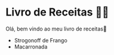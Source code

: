 # Livro de Receitas :man_cook:

Olá, bem vindo ao meu livro de receitas:wave:

- Strogonoff de Frango
- Macarronada